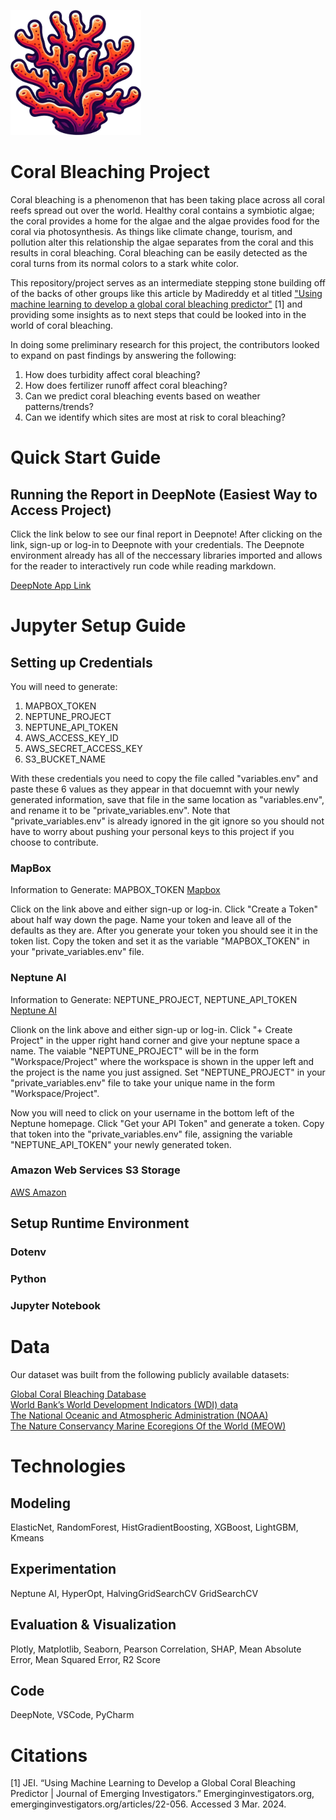 <p text-align="center">
    <picture>
      <img alt="A sylized piece of coral" src="https://raw.githubusercontent.com/jamesbconner/MADS699/main/docs/images/ProjectCoralBleaching.png" height="200">
    </picture>
</p>

# Coral Bleaching Project

Coral bleaching is a phenomenon that has been taking place across all coral reefs spread out over the world. Healthy coral contains a symbiotic algae; the coral provides a home for the algae and the algae provides food for the coral via photosynthesis. As things like climate change, tourism, and pollution alter this relationship the algae separates from the coral and this results in coral bleaching. Coral bleaching can be easily detected as the coral turns from its normal colors to a stark white color.

This repository/project serves as an intermediate stepping stone building off of the backs of other groups like this article by Madireddy et al titled ["Using machine learning to develop a global coral bleaching predictor"](https://emerginginvestigators.org/articles/22-056) [1] and providing some insights as to next steps that could be looked into in the world of coral bleaching.

In doing some preliminary research for this project, the contributors looked to expand on past findings by answering the following:
1. How does turbidity affect coral bleaching?
2. How does fertilizer runoff affect coral bleaching?
3. Can we predict coral bleaching events based on weather patterns/trends?
4. Can we identify which sites are most at risk to coral bleaching?

# Quick Start Guide

## Running the Report in DeepNote (Easiest Way to Access Project)

Click the link below to see our final report in Deepnote! After clicking on the link, sign-up or log-in to Deepnote with your credentials. The Deepnote environment already has all of the neccessary libraries imported and allows for the reader to interactively run code while reading markdown.

[DeepNote App Link](https://deepnote.com)


# Jupyter Setup Guide
## Setting up Credentials

You will need to generate:
1. MAPBOX_TOKEN
2. NEPTUNE_PROJECT
3. NEPTUNE_API_TOKEN
4. AWS_ACCESS_KEY_ID
5. AWS_SECRET_ACCESS_KEY
6. S3_BUCKET_NAME

With these credentials you need to copy the file called "variables.env" and paste these 6 values as they appear in that docuemnt with your newly generated information, save that file in the same location as "variables.env", and rename it to be "private_variables.env". Note that "private_variables.env" is already ignored in the git ignore so you should not have to worry about pushing your personal keys to this project if you choose to contribute.

### MapBox
Information to Generate: MAPBOX_TOKEN
[Mapbox](https://www.mapbox.com/)

Click on the link above and either sign-up or log-in. Click "Create a Token" about half way down the page. Name your token and leave all of the defaults as they are. After you generate your token you should see it in the token list. Copy the token and set it as the variable "MAPBOX_TOKEN" in your "private_variables.env" file.

### Neptune AI
Information to Generate: NEPTUNE_PROJECT, NEPTUNE_API_TOKEN
[Neptune AI](https://neptune.ai/)

Clionk on the link above and either sign-up or log-in. Click "+ Create Project" in the upper right hand corner and give your neptune space a name. The vaiable "NEPTUNE_PROJECT" will be in the form "Workspace/Project" where the workspace is shown in the upper left and the project is the name you just assigned. Set "NEPTUNE_PROJECT" in your "private_variables.env" file to take your unique name in the form "Workspace/Project".

Now you will need to click on your username in the bottom left of the Neptune homepage. Click "Get your API Token" and generate a token. Copy that token into the "private_variables.env" file, assigning the variable "NEPTUNE_API_TOKEN" your newly generated token.

### Amazon Web Services S3 Storage
[AWS Amazon](https://aws.amazon.com/)

## Setup Runtime Environment

### Dotenv

### Python

### Jupyter Notebook



# Data
Our dataset was built from the following publicly available datasets:

[Global Coral Bleaching Database](https://springernature.figshare.com/collections/_/5314466)<br>
[World Bank’s World Development Indicators (WDI) data](https://databank.worldbank.org/source/world-development-indicators#)<br>
[The National Oceanic and Atmospheric Administration (NOAA)](https://coralreefwatch.noaa.gov/product/index.php)<br>
[The Nature Conservancy Marine Ecoregions Of the World (MEOW)](https://tnc.maps.arcgis.com/home/item.html?id=ed2be4cf8b7a451f84fd093c2e7660e3#overview)<br>


# Technologies

## Modeling
ElasticNet, RandomForest, HistGradientBoosting, XGBoost, LightGBM, Kmeans

## Experimentation
Neptune AI, HyperOpt, HalvingGridSearchCV GridSearchCV

## Evaluation & Visualization
Plotly, Matplotlib, Seaborn, Pearson Correlation, SHAP, Mean Absolute Error, Mean Squared Error, R2 Score

## Code
DeepNote, VSCode, PyCharm

# Citations

[1] JEI. “Using Machine Learning to Develop a Global Coral Bleaching Predictor | Journal of Emerging Investigators.” Emerginginvestigators.org, emerginginvestigators.org/articles/22-056. Accessed 3 Mar. 2024.
